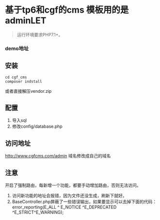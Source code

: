 基于tp6和cgf的cms 模板用的是adminLET
===============

> 运行环境要求PHP7.1+。

### demo地址


## 安装

```
cd cgf_cms
composer indstall
```

或者直接解压vendor.zip





## 配置
1. 导入sql
2. 修改config/database.php

## 访问地址
http://www.cgfcms.com/admin 域名修改成自己的域名


## 注意
开启了强制路由，每新增一个功能，都要手动增加路由，否则无法访问。
1. 访问新功能的地址会报错，因为文件还没生成，刷新下就好。
2. BaseController.php屏蔽了一些错误输出，如果要显示可以去掉下面的代码： 
 error_reporting(E_ALL ^ E_NOTICE ^E_DEPRECATED ^E_STRICT^E_WARNING); 
 
